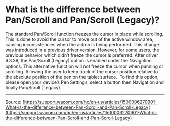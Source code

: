 # What is the difference between Pan/Scroll and Pan/Scroll (Legacy)?

The standard Pan/Scroll function freezes the cursor in place while scrolling. This is done to avoid the cursor to move out of the active window area, causing inconsistencies when the action is being performed. This change was introduced in a previous driver version.
However, for some users, the previous behavior which didn’t freeze the cursor is preferred. After driver 6.3.39, the Pan/Scroll (Legacy) option is enabled under the Navigation options. This alternative function will not freeze the cursor when panning or scrolling. Allowing the user to keep track of the cursor position relative to the absolute position of the pen on the tablet surface. 
To find this option, please open your device’s Pen Settings, select a button then Navigation and finally Pan/Scroll (Legacy).

---
Source: [https://support.wacom.com/hc/en-us/articles/1500006270901-What-is-the-difference-between-Pan-Scroll-and-Pan-Scroll-Legacy](https://support.wacom.com/hc/en-us/articles/1500006270901-What-is-the-difference-between-Pan-Scroll-and-Pan-Scroll-Legacy)
